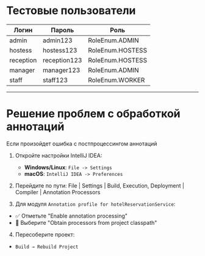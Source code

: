 # Тестовые пользователи

| Логин      | Пароль       | Роль               |
|------------|--------------|--------------------|
| admin      | admin123     | RoleEnum.ADMIN     |
| hostess    | hostess123   | RoleEnum.HOSTESS   |
| reception  | reception123 | RoleEnum.HOSTESS   |
| manager    | manager123   | RoleEnum.ADMIN     |
| staff      | staff123     | RoleEnum.WORKER    |

---

# Решение проблем с обработкой аннотаций

Если произойдет ошибка с постпроцессингом аннотаций

1. Откройте настройки IntelliJ IDEA:
   - **Windows/Linux**: `File -> Settings`
   - **macOS**: `IntelliJ IDEA -> Preferences`

2. Перейдите по пути: 
File | Settings | Build, Execution, Deployment | Compiler | Annotation Processors

3. Для модуля `Annotation profile for hotelReservationService`:
- ✅ Отметьте "Enable annotation processing"
- 🔘 Выберите "Obtain processors from project classpath"

4. Пересоберите проект:
- `Build → Rebuild Project`
